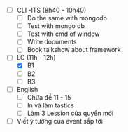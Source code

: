 
- [ ] CLI -ITS (8h40 - 10h40)
	- [ ] Do the same with mongodb
	- [ ] Test with mongo db
	- [ ] Test with cmd of window
	- [ ] Write documents
	- [ ] Book talkshow about framework 
- [ ] LC (11h - 12h)
	- [x] B1
	- [ ] B2
	- [ ] B3
- [ ] English
	- [ ] Chữa đề 11 - 15
	- [ ] In và làm tastics
	- [ ] Làm 3 Lession của quyển mới
- [ ] Viết ý tưởng của event sắp tới 